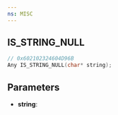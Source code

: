 ```yaml
---
ns: MISC
---
```

## IS_STRING_NULL

```c
// 0x602102324604D96B
Any IS_STRING_NULL(char* string);
```

## Parameters
* **string**:
